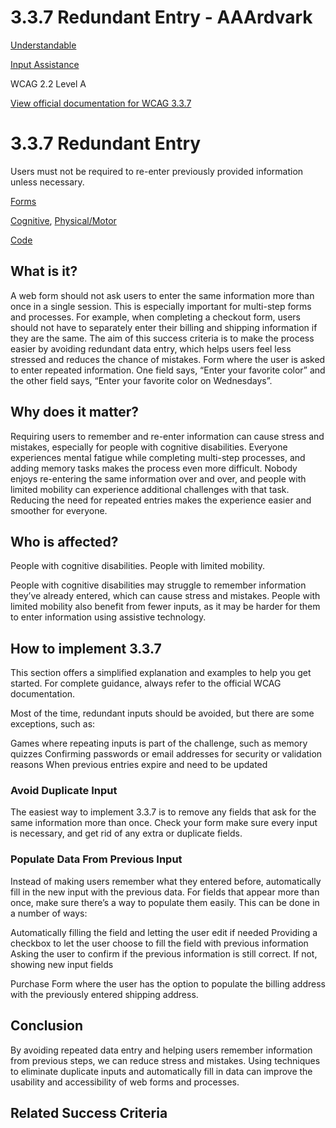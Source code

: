 # 3.3.7 Redundant Entry - AAArdvark

[Understandable](https://aaardvarkaccessibility.com/wcag-principle/understandable/)

[Input Assistance](https://aaardvarkaccessibility.com/wcag-guideline/input-assistance/)

WCAG 2.2
Level A

[View official documentation for WCAG 3.3.7](https://www.w3.org/WAI/WCAG22/Understanding/redundant-entry.html)

# 3.3.7 Redundant Entry

Users must not be required to re-enter previously provided information unless necessary.

[Forms](https://aaardvarkaccessibility.com/wcag-theme/forms/) 

 

[Cognitive](https://aaardvarkaccessibility.com/wcag-disability/cognitive/), [Physical/Motor](https://aaardvarkaccessibility.com/wcag-disability/physical-motor/) 

 

[Code](https://aaardvarkaccessibility.com/wcag-responsibility/code/) 

## What is it?

A web form should not ask users to enter the same information more than once in a single session. This is especially important for multi-step forms and processes. For example, when completing a checkout form, users should not have to separately enter their billing and shipping information if they are the same.
The aim of this success criteria is to make the process easier by avoiding redundant data entry, which helps users feel less stressed and reduces the chance of mistakes.
Form where the user is asked to enter repeated information. One field says, “Enter your favorite color” and the other field says, “Enter your favorite color on Wednesdays”.

## Why does it matter?

Requiring users to remember and re-enter information can cause stress and mistakes, especially for people with cognitive disabilities. Everyone experiences mental fatigue while completing multi-step processes, and adding memory tasks makes the process even more difficult.
Nobody enjoys re-entering the same information over and over, and people with limited mobility can experience additional challenges with that task. Reducing the need for repeated entries makes the experience easier and smoother for everyone.

## Who is affected?

People with cognitive disabilities. People with limited mobility.

People with cognitive disabilities may struggle to remember information they’ve already entered, which can cause stress and mistakes.
People with limited mobility also benefit from fewer inputs, as it may be harder for them to enter information using assistive technology.

## How to implement 3.3.7

This section offers a simplified explanation and examples to help you get started. For complete guidance, always refer to the official WCAG documentation.

Most of the time, redundant inputs should be avoided, but there are some exceptions, such as:

Games where repeating inputs is part of the challenge, such as memory quizzes
Confirming passwords or email addresses for security or validation reasons
When previous entries expire and need to be updated

### Avoid Duplicate Input

The easiest way to implement 3.3.7 is to remove any fields that ask for the same information more than once. Check your form make sure every input is necessary, and get rid of any extra or duplicate fields.
### Populate Data From Previous Input

Instead of making users remember what they entered before, automatically fill in the new input with the previous data.
For fields that appear more than once, make sure there’s a way to populate them easily. This can be done in a number of ways:

Automatically filling the field and letting the user edit if needed
Providing a checkbox to let the user choose to fill the field with previous information
Asking the user to confirm if the previous information is still correct. If not, showing new input fields

Purchase Form where the user has the option to populate the billing address with the previously entered shipping address.

## Conclusion

By avoiding repeated data entry and helping users remember information from previous steps, we can reduce stress and mistakes. Using techniques to eliminate duplicate inputs and automatically fill in data can improve the usability and accessibility of web forms and processes.

## Related Success Criteria

